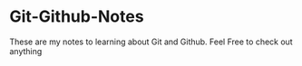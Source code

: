 # Git-Github-Notes

These are my notes to learning about Git and Github. Feel Free to check out anything
